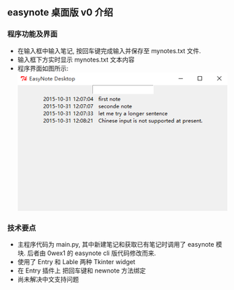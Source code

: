 ## easynote 桌面版 v0 介绍

### 程序功能及界面

* 在输入框中输入笔记, 按回车键完成输入并保存至 mynotes.txt 文件.
* 输入框下方实时显示 mynotes.txt 文本内容
* 程序界面如图所示:
![snapshot](snapshot.png)

### 技术要点

* 主程序代码为 main.py, 其中新建笔记和获取已有笔记时调用了 easynote 模块. 后者由 0wex1 的 easynote cli 版代码修改而来. 
* 使用了 Entry 和 Lable 两种 Tkinter widget
* 在 Entry 插件上 把回车键和 newnote 方法绑定
* 尚未解决中文支持问题
